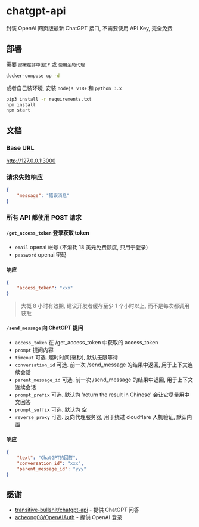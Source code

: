 # chatgpt-api

封装 OpenAI 网页版最新 ChatGPT 接口, 不需要使用 API Key, 完全免费

## 部署

需要 `部署在非中国IP` 或 `使用全局代理`

```bash
docker-compose up -d
```

或者自己装环境, 安装 `nodejs v18+` 和 `python 3.x`

```bash
pip3 install -r requirements.txt
npm install
npm start
```

## 文档

### Base URL

<http://127.0.0.1:3000>

### 请求失败响应

```json
{
    "message": "错误消息"
}
```

### 所有 API 都使用 POST 请求

#### `/get_access_token` 登录获取 token

-   `email` openai 帐号 (不消耗 18 美元免费额度, 只用于登录)
-   `password` openai 密码

#### 响应

```json
{
    "access_token": "xxx"
}
```

> 大概 8 小时有效期, 建议开发者缓存至少 1 个小时以上, 而不是每次都调用获取

#### `/send_message` 向 ChatGPT 提问

-   `access_token` 在 /get_access_token 中获取的 access_token
-   `prompt` 提问内容
-   `timeout` 可选. 超时时间(毫秒), 默认无限等待
-   `conversation_id` 可选. 前一次 /send_message 的结果中返回, 用于上下文连续会话
-   `parent_message_id` 可选. 前一次 /send_message 的结果中返回, 用于上下文连续会话
-   `prompt_prefix` 可选. 默认为 'return the result in Chinese' 会让它尽量用中文回答
-   `prompt_suffix` 可选. 默认为 空
-   `reverse_proxy` 可选. 反向代理服务器, 用于绕过 cloudflare 人机验证, 默认内置

#### 响应

```json
{
    "text": "ChatGPT的回答",
    "conversation_id": "xxx",
    "parent_message_id": "yyy"
}
```

## 感谢

-   [transitive-bullshit/chatgpt-api](https://github.com/transitive-bullshit/chatgpt-api) - 提供 ChatGPT 问答
-   [acheong08/OpenAIAuth](https://github.com/acheong08/OpenAIAuth) - 提供 OpenAI 登录
